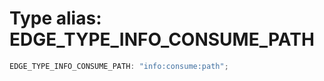 # Type alias: EDGE_TYPE_INFO_CONSUME_PATH

```ts
EDGE_TYPE_INFO_CONSUME_PATH: "info:consume:path";
```
